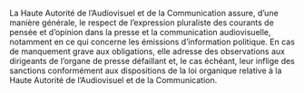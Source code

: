 La Haute Autorité de l’Audiovisuel et de la Communication assure, d’une manière générale, le respect de l’expression pluraliste des courants de pensée et d’opinion dans la presse et la communication audiovisuelle, notamment en ce qui concerne les émissions d’information politique.
En cas de manquement grave aux obligations, elle adresse des observations aux dirigeants de l’organe de presse défaillant et, le cas échéant, leur inflige des sanctions conformément aux dispositions de la loi organique relative à la Haute Autorité de l’Audiovisuel et de la Communication.